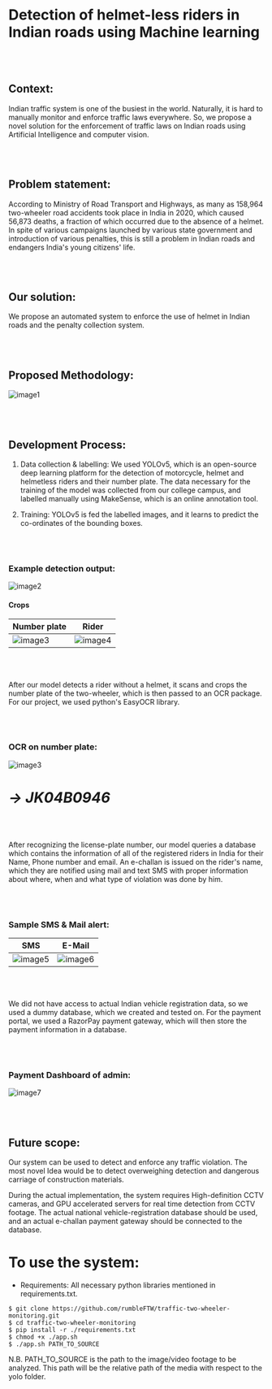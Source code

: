 # **Detection of helmet-less riders in Indian roads using Machine learning**

<br><br/>

## **Context:**

Indian traffic system is one of the busiest in the world. Naturally, it
is hard to manually monitor and enforce traffic laws everywhere. So, we
propose a novel solution for the enforcement of traffic laws on Indian
roads using Artificial Intelligence and computer vision. 

<br><br/>

## **Problem statement:**

According to Ministry of Road Transport and Highways, as many as 158,964
two-wheeler road accidents took place in India in 2020, which caused
56,873 deaths, a fraction of which occurred due to the absence of a
helmet. In spite of various campaigns launched by various state
government and introduction of various penalties, this is still a
problem in Indian roads and endangers India's young citizens' life.

<br><br/>

## **Our solution:**

We propose an automated system to enforce the use of helmet in Indian
roads and the penalty collection system.

<br><br/>

## **Proposed Methodology:**

![image1](https://github.com/rumbleFTW/smart-traffic-monitor/assets/85807431/3c183963-cc4f-427e-a89e-3a6e46373913)


<br><br/>

## **Development Process:**

1.  Data collection & labelling: We used YOLOv5, which is an open-source
    deep learning platform for the detection of motorcycle, helmet and
    helmetless riders and their number plate. The data necessary for the
    training of the model was collected from our college campus, and
    labelled manually using MakeSense, which is an online annotation
    tool.

2.  Training: YOLOv5 is fed the labelled images, and it learns to
    predict the co-ordinates of the bounding boxes.

<br><br/>

### **Example detection output:**

![image2](https://github.com/rumbleFTW/smart-traffic-monitor/assets/85807431/b231ccca-eda7-4a69-a48d-28a5e7cf2199)       
#### Crops
|Number plate|Rider|
|--------------------------------|----------------------------------|
|![image3](https://github.com/rumbleFTW/smart-traffic-monitor/assets/85807431/4c56d3eb-2596-4e79-8d66-9629b262e7fd) |  ![image4](https://github.com/rumbleFTW/smart-traffic-monitor/assets/85807431/f0eeaf1b-10ed-4ad4-a5c0-ae72d944d8c9) |

<br><br/>

After our model detects a rider without a helmet, it scans and crops the
number plate of the two-wheeler, which is then passed to an OCR package.
For our project, we used python's EasyOCR library.

<br><br/>

### **OCR on number plate:**


![image3](https://github.com/rumbleFTW/smart-traffic-monitor/assets/85807431/4c56d3eb-2596-4e79-8d66-9629b262e7fd)
# ***-> JK04B0946***

<br><br/>

After recognizing the license-plate number, our model queries a database
which contains the information of all of the registered riders in India
for their Name, Phone number and email. An e-challan is issued on the
rider's name, which they are notified using mail and text SMS with
proper information about where, when and what type of violation was done
by him.

<br><br/>

### **Sample SMS & Mail alert:**

|          SMS                   |              E-Mail              |
|--------------------------------|----------------------------------|
|![image5](https://github.com/rumbleFTW/smart-traffic-monitor/assets/85807431/e264f01f-a1ed-47e4-bb00-983d765eceb5)|![image6](https://github.com/rumbleFTW/smart-traffic-monitor/assets/85807431/b2e90ba2-b4da-4fcc-84d0-55bbe238f921)|

<br><br/>

We did not have access to actual Indian vehicle registration data, so we
used a dummy database, which we created and tested on. For the payment
portal, we used a RazorPay payment gateway, which will then store the
payment information in a database.

<br><br/>

### **Payment Dashboard of admin:**

![image7](https://github.com/rumbleFTW/smart-traffic-monitor/assets/85807431/1cc50ae6-3edb-40cb-9179-2cab8fb09510)


<br><br/>

## **Future scope:**

Our system can be used to detect and enforce any traffic violation. The
most novel Idea would be to detect overweighing detection and dangerous
carriage of construction materials.

During the actual implementation, the system requires High-definition
CCTV cameras, and GPU accelerated servers for real time detection from
CCTV footage. The actual national vehicle-registration database should
be used, and an actual e-challan payment gateway should be connected to
the database.

# **To use the system:**
- Requirements: All necessary python libraries mentioned in requirements.txt.

```
$ git clone https://github.com/rumbleFTW/traffic-two-wheeler-monitoring.git
$ cd traffic-two-wheeler-monitoring
$ pip install -r ./requirements.txt
$ chmod +x ./app.sh
$ ./app.sh PATH_TO_SOURCE
```
N.B. PATH_TO_SOURCE is the path to the image/video footage to be analyzed. This path will be the relative path of the media with respect to the yolo folder.
